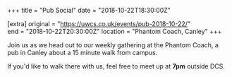 +++
title = "Pub Social"
date = "2018-10-22T18:30:00Z"

[extra]
original = "https://uwcs.co.uk/events/pub-2018-10-22/"    
end = "2018-10-22T20:30:00Z"
location = "Phantom Coach, Canley"
+++

Join us as we head out to our weekly gathering at the Phantom Coach, a pub in Canley about a 15 minute walk from campus.

If you'd like to walk there with us, feel free to meet up at **7pm** outside DCS.

